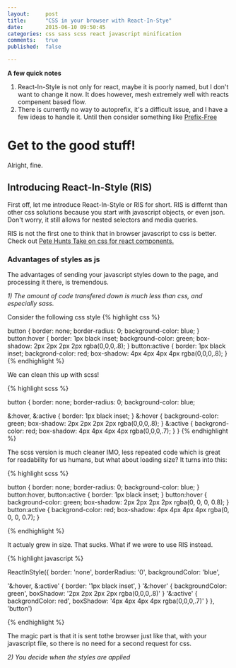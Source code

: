 ```yaml
---
layout:     post
title:      "CSS in your browser with React-In-Stye"
date:       2015-06-10 09:50:45
categories: css sass scss react javascript minification
comments:   true
published:  false 

---
```

**A few quick notes**

1. React-In-Style is not only for react, maybe it is poorly named, but I don't want to change it now. It does however, mesh extremely well with reacts compenent based flow.
2. There is currently no way to autoprefix, it's a difficult issue, and I have a few ideas to handle it. Until then consider something like [Prefix-Free](http://leaverou.github.io/prefixfree)

# Get to the good stuff!

Alright, fine.

## Introducing React-In-Style (RIS)


First off, let me introduce React-In-Style or RIS for short. RIS is differnt than other css solutions because you start with javascript objects, or even json. Don't worry, it still allows for nested selectors and media queries.

RIS is not the first one to think that in browser javascript to css is better. Check out [Pete Hunts Take on css for react components.](https://github.com/petehunt/jsxstyle)

### Advantages of styles as js
The advantages of sending your javascript styles down to the page, and processing it there, is tremendous.

_1) The amount of code transfered down is much less than css, and especially sass._

  Consider the following css style
{% highlight css %}

button {
	border: none;
	border-radius: 0;
	background-color: blue;
}
button:hover {
	border: 1px black inset;
	background-color: green;
	box-shadow: 2px 2px 2px 2px rgba(0,0,0,.8);
}
button:active {
	border: 1px black inset;
	backgrond-color: red;
	box-shadow: 4px 4px 4px 4px rgba(0,0,0,.8);
}
{% endhighlight %}

  We can clean this up with scss!

{% highlight scss %}

button {
	border: none;
	border-radius: 0;
	background-color: blue;

  &:hover, &:active {
    border: 1px black inset;
  }
	&:hover {
	    background-color: green;
	    box-shadow: 2px 2px 2px 2px rgba(0,0,0,.8);
  }
  &:active {
    backgrond-color: red;
    box-shadow: 4px 4px 4px 4px rgba(0,0,0,.7);
  }
}
{% endhighlight %}

  The scss version is much cleaner IMO, less repeated code which is great for readability for us humans,  but what about loading size?
  It turns into this:

{% highlight scss %}

button {
  border: none;
  border-radius: 0;
  background-color: blue;
}
button:hover, button:active {
  border: 1px black inset;
}
button:hover {
  background-color: green;
  box-shadow: 2px 2px 2px 2px rgba(0, 0, 0, 0.8);
}
button:active {
  backgrond-color: red;
  box-shadow: 4px 4px 4px 4px rgba(0, 0, 0, 0.7);
}

{% endhighlight %}

  It actualy grew in size. That sucks. What if we were to use RIS instead.

{% highlight javascript %}


ReactInStyle({
  border: 'none',
  borderRadius: '0',
  backgroundColor: 'blue',

  '&:hover, &:active' {
    border: '1px black inset',
  }
  '&:hover' {
      backgroundColor: green',
      boxShadow: '2px 2px 2px 2px rgba(0,0,0,.8)'
  }
  '&:active' {
    backgrondColor: red',
    boxShadow: '4px 4px 4px 4px rgba(0,0,0,.7)'
  }
}, 'button')

{% endhighlight %}


  The magic part is that it is sent tothe browser just like that, with your javascript file, so there is no need for a second request for css.

_2) You decide when the styles are applied_

